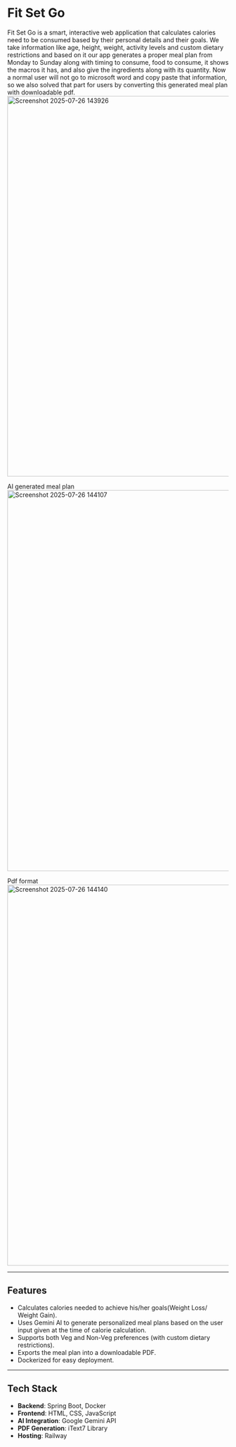 # Fit Set Go

Fit Set Go is a smart, interactive web application that calculates calories need to be consumed based by their personal details and their goals. We take information like age, height, weight, activity levels and custom dietary restrictions and based on it our app generates a proper meal plan from Monday to Sunday along with timing to consume, food to consume, it shows the macros it has, and also give the ingredients along with its quantity.
Now a normal user will not go to microsoft word and copy paste that information, so we also solved that part for users by converting this generated meal plan with downloadable pdf.
<img width="1919" height="865" alt="Screenshot 2025-07-26 143926" src="https://github.com/user-attachments/assets/d22ab2f7-e3a7-4d34-8ff9-6f010f30196c" />

AI generated meal plan
<img width="1919" height="866" alt="Screenshot 2025-07-26 144107" src="https://github.com/user-attachments/assets/3e4de661-1e4d-42bb-87ca-8d95d39235da" />

Pdf format
<img width="1919" height="866" alt="Screenshot 2025-07-26 144140" src="https://github.com/user-attachments/assets/4f938ba8-f73a-4fbf-a97d-4b17596f120b" />

---

## Features

- Calculates calories needed to achieve his/her goals(Weight Loss/ Weight Gain).
- Uses Gemini AI to generate personalized meal plans based on the user input given at the time of calorie calculation.
- Supports both Veg and Non-Veg preferences (with custom dietary restrictions).
- Exports the meal plan into a downloadable PDF.
- Dockerized for easy deployment.

---

## Tech Stack

- **Backend**: Spring Boot, Docker
- **Frontend**: HTML, CSS, JavaScript
- **AI Integration**: Google Gemini API
- **PDF Generation**: iText7 Library
- **Hosting**: Railway
